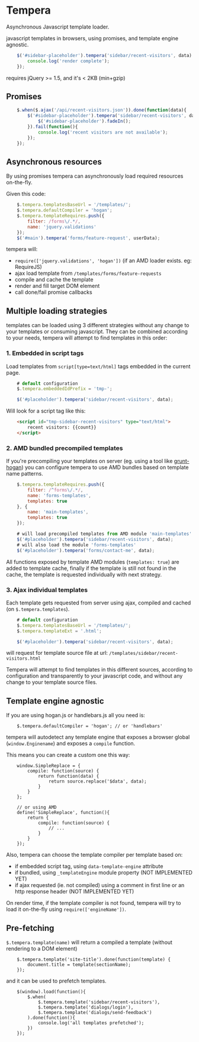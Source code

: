 Tempera
=========

Asynchronous Javascript template loader.

javascript templates in browsers, using promises, and template engine agnostic.

``` js
	$('#sidebar-placeholder').tempera('sidebar/recent-visitors', data).done(function(){
		console.log('render complete');
	});
```

requires jQuery >= 1.5, and it's < 2KB (min+gzip)

Promises
--------

``` js
	$.when($.ajax('/api/recent-visitors.json')).done(function(data){
		$('#sidebar-placeholder').tempera('sidebar/recent-visitors', data).done(function(){
			$('#sidebar-placeholder').fadeIn();
		}).fail(function(){
			console.log('recent visitors are not available');
		});
	});
```

Asynchronous resources
-----------

By using promises tempera can asynchronously load required resources on-the-fly.

Given this code:

``` js
    $.tempera.templatesBaseUrl = '/templates/';
	$.tempera.defaultCompiler = 'hogan';
	$.tempera.templateRequires.push({
		filter: /forms\/.*/,
		name: 'jquery.validations'
    });
    $('#main').tempera('forms/feature-request', userData);
```

tempera will:
- ```require(['jquery.validations', 'hogan'])``` (if an AMD loader exists. eg: RequireJS)
- ajax load template from ```/templates/forms/feature-requests```
- compile and cache the template
- render and fill target DOM element
- call done/fail promise callbacks

Multiple loading strategies
--------------------------

templates can be loaded using 3 different strategies without any change to your templates or consuming javascript. They can be combined according to your needs, tempera will attempt to find templates in this order:

### 1. Embedded in script tags

Load templates from ```script[type=text/html]``` tags embedded in the current page.

``` js
	# default configuration
    $.tempera.embeddedIdPrefix = 'tmp-';

    $('#placeholder').tempera('sidebar/recent-visitors', data);
```

Will look for a script tag like this:

``` html
	<script id="tmp-sidebar-recent-visitors" type="text/html">
		recent visitors: {{count}}
	</script>
```

### 2. AMD bundled precompiled templates

If you're precompiling your templates on server (eg. using a tool like [grunt-hogan](https://github.com/automatonic/grunt-hogan)) you can configure tempera to use AMD bundles based on template name patterns. 

``` js
	$.tempera.templateRequires.push({
		filter: /^forms\/.*/,
		name: 'forms-templates',
		templates: true
    }, {
    	name: 'main-templates',
    	templates: true
    });

    # will load precompiled templates from AMD module 'main-templates' before looking for this template
    $('#placeholder').tempera('sidebar/recent-visitors', data);
    # will also load the module 'forms-templates'
    $('#placeholder').tempera('forms/contact-me', data);
```

All functions exposed by template AMD modules (```templates: true```) are added to template cache, finally if the template is still not found in the cache, the template is requested individually with next strategy.

### 3. Ajax individual templates

Each template gets requested from server using ajax, compiled and cached (on ```$.tempera.templates```).

``` js
	# default configuration
    $.tempera.templatesBaseUrl = '/templates/';
    $.tempera.templateExt = '.html';

    $('#placeholder').tempera('sidebar/recent-visitors', data);
```

will request for template source file at url: ```/templates/sidebar/recent-visitors.html```


Tempera will attempt to find templates in this different sources, according to configuration and transparently to your javascript code, and without any change to your template source files.


Template engine agnostic
------------------------

If you are using hogan.js or handlebars.js all you need is:

```
	$.tempera.defaultCompiler = 'hogan'; // or 'handlebars'
```

tempera will autodetect any template engine that exposes a browser global (```window.Enginename```) and exposes a ```compile``` function.

This means you can create a custom one this way:

```
	window.SimpleReplace = {
		compile: function(source) {
			return function(data) {
				return source.replace('$data', data);
			}
		}
	};

	// or using AMD
	define('SimpleReplace', function(){
		return {
			compile: function(source) {
				// ...
			}
		}
	});
```

Also, tempera can choose the template compiler per template based on:
- if embedded script tag, using ```data-template-engine``` attribute
- if bundled, using ```_templateEngine``` module property (NOT IMPLEMENTED YET)
- if ajax requested (ie. not compiled) using a comment in first line or an http response header (NOT IMPLEMENTED YET)

On render time, if the template compiler is not found, tempera will try to load it on-the-fly using ```require(['engineName'])```.

Pre-fetching
--------------

```$.tempera.template(name)``` will return a compiled a template (without rendering to a DOM element)

```
	$.tempera.template('site-title').done(function(template) {
		document.title = template(sectionName);
	});
```

and it can be used to prefetch templates.

```
	$(window).load(function(){
		$.when(
			$.tempera.template('sidebar/recent-visitors'),
			$.tempera.template('dialogs/login'),
			$.tempera.template('dialogs/send-feedback')
		).done(function(){
			console.log('all templates prefetched');
		})
	});
```
